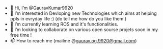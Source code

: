 - 👋 Hi, I’m @GauravKumar9920
- 👀 I’m interested in Devloping new Technologies which aims at helping ppls in evryday life :) (do tell me how do you like them.)
- 🌱 I’m currently learning ROS and it's functionalities.
- 💞️ I’m looking to collaborate on various open sourse projets soon in my free time !
- 📫 How to reach me (mailme @gaurav.og.9920@gmail.com)

<!---
GauravKumar9920/GauravKumar9920 is a ✨ special ✨ repository because its `README.md` (this file) appears on your GitHub profile.
You can click the Preview link to take a look at your changes.
--->

